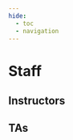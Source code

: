 ```yaml
---
hide:
  - toc
  - navigation
---
```

<!DOCTYPE html>
<html lang="en">

<head>
    <meta charset="UTF-8">
    <meta name="viewport" content="width=device-width, initial-scale=1.0">
    <title>staff</title>
    <style></style>
</head>

<body>
    <script>
        document.addEventListener('DOMContentLoaded', function () {
            fetch('../static/data/profile-inst.json')
               .then(response => response.json())
               .then(data => {
                    const targetElement = document.getElementById('instructors');
                    data.forEach(item => {
                        const nameHtml = item.homepage_url
                           ? `<a href="${item.homepage_url}">${item.name}</a>`
                            : `<span>${item.name}</span>`;
                        const template = `
                            <div style="display: flex; align-items: center; padding: 16px; border: 1px solid #e0e0e0; border-radius: 8px; margin-bottom: 16px; box-shadow: 0 2px 4px rgba(0, 0, 0, 0.1); transition: box-shadow 0.3s ease;">
                                <img 
                                    src="${item.pic_url}" 
                                    alt="加载失败" 
                                    style="width: 96px; height: 96px; border-radius: 50%; object-fit: cover; margin-right: 20px; border: 2px solid #f0f0f0;"
                                >
                                <div style="flex: 1;">
                                    <div style="flex: 1;">
                                        <h3 style="font-size: 24px; font-weight: 600; color: #333; margin: 0 0 1px;">${nameHtml}</h3>
                                        <p style="font-size: 16px; color: #666; margin: 0 0 1px;">${item.email}</p>
                                        <p style="font-size: 16px; color: #666; margin: 0 0 1px;">${item.office}</p>
                                        <p style="font-size: 16px; color: #666; margin: 0;">${item.intro}</p>
                                    </div>
                                </div>
                            </div>
                        `;
                        targetElement.insertAdjacentHTML('beforeend', template);
                    });
                })
               .catch(error => console.error('加载教师 JSON 文件失败:', error));
            fetch('../static/data/profile-ta.json')
               .then(response => response.json())
               .then(data => {
                    const targetElement = document.getElementById('tas');
                    data.forEach(item => {
                        const nameHtml = item.homepage_url
                           ? `<a href="${item.homepage_url}">${item.name}</a>`
                            : `<span>${item.name}</span>`;
                        const template = `
                            <div style="display: flex; align-items: center; padding: 16px; border: 1px solid #e0e0e0; border-radius: 8px; margin-bottom: 16px; box-shadow: 0 2px 4px rgba(0, 0, 0, 0.1); transition: box-shadow 0.3s ease;">
                                <img 
                                    src="${item.pic_url}" 
                                    alt="加载失败" 
                                    style="width: 96px; height: 96px; border-radius: 50%; object-fit: cover; margin-right: 20px; border: 2px solid #f0f0f0;"
                                >
                                <div style="flex: 1;">
                                    <h3 style="font-size: 24px; font-weight: 600; color: #333; margin: 0 0 1px;">${nameHtml}</h3>
                                    <p style="font-size: 16px; color: #666; margin: 0 0 1px;">${item.email}</p>
                                    <p style="font-size: 16px; color: #666; margin: 0 0 1px;">${item.office}</p>
                                    <p style="font-size: 16px; color: #666; margin: 0;">${item.intro}</p>
                                </div>
                            </div>
                        `;
                        targetElement.insertAdjacentHTML('beforeend', template);
                    });
                })
               .catch(error => console.error('加载助教 JSON 文件失败:', error));
        });
    </script>
</body>

</html>

# **Staff**

## **Instructors**

## **TAs**